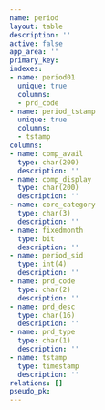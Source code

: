 ```yaml
---
name: period
layout: table
description: ''
active: false
app_area: ''
primary_key: 
indexes:
- name: period01
  unique: true
  columns:
  - prd_code
- name: period_tstamp
  unique: true
  columns:
  - tstamp
columns:
- name: comp_avail
  type: char(200)
  description: ''
- name: comp_display
  type: char(200)
  description: ''
- name: core_category
  type: char(3)
  description: ''
- name: fixedmonth
  type: bit
  description: ''
- name: period_sid
  type: int(4)
  description: ''
- name: prd_code
  type: char(2)
  description: ''
- name: prd_desc
  type: char(16)
  description: ''
- name: prd_type
  type: char(1)
  description: ''
- name: tstamp
  type: timestamp
  description: ''
relations: []
pseudo_pk: 
---
```



